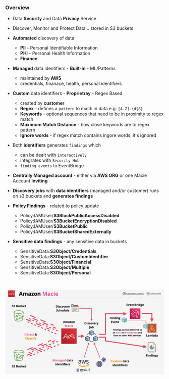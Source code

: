 ### Overview

- Data **Security** and Data **Privacy** Service
- Discover, Monitor and Protect Data .. stored in S3 buckets
- **Automated** discovery of data 
    - **PII** - Personal Identifiable Information
    - **PHI** - Personal Health Information
    - **Finance**
- **Managed** data identifiers - **Built-in** - ML/Patterns
    - maintained by **AWS**
    - credentials, finanace, health, personal identifiers
- **Custom** data identifiers - **Proprietray** - Regex Based
    - created by **customer**
    - **Regex** - defines a `pattern` to mach in data e.g. `[A-Z]-\d{8}`
    - **Keywords** - optional sequences that need to be in proximity to regex match
    - **Maximum Match Distance** - how close keywords are to regex pattern
    - **Ignore words** - if regex match contains ingore words, it's ignored
- Both **identifiers** generates `findings` which 
    - can be dealt with `interactively`
    - integrates with `Security Hub`
    - `finding events` to EventBridge
- **Centrally Managed account** - either via **AWS ORG** or one Macie Account **Inviting**

- **Discovery jobs** with **data identifiers** (managed and/or customer) runs on s3 buckets and **generates findings**

- **Policy Findings** - related to policy update
    - Policy:IAMUser/**S3BlockPublicAccessDisabled**
    - Policy:IAMUser/**S3BucketEncryptionDisabled**
    - Policy:IAMUser/**S3BucketPublic**
    - Policy:IAMUser/**S3BucketSharedExternally**

- **Sensitive data findings** - any sensitive data in buckets
    - SensitiveData:**S3Object/Credentials**
    - SensitiveData:**S3Object/CustomIdentifier**
    - SensitiveData:**S3Object/Financial**
    - SensitiveData:**S3Object/Multiple**
    - SensitiveData:**S3Object/Personal**
  
</br>

![amazon-macie](./images/amazon-macie.png)
